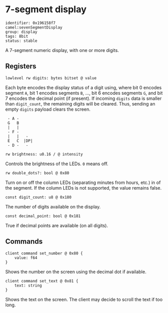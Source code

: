 # 7-segment display

    identifier: 0x196158f7
    camel:sevenSegmentDisplay
    group: display
    tags: 8bit
    status: stable

A 7-segment numeric display, with one or more digits.

## Registers

    lowlevel rw digits: bytes bitset @ value

Each byte encodes the display status of a digit using,
where bit 0 encodes segment `A`, bit 1 encodes segments `B`, ..., bit 6 encodes segments `G`, and bit 7 encodes the decimal point (if present).
If incoming `digits` data is smaller than `digit_count`, the remaining digits will be cleared.
Thus, sending an empty `digits` payload clears the screen.

```text
 - A -
 G   B
 |   |
 - F -
 |   |   -
 E   C  |DP|
 - D -   -
```

    rw brightness: u0.16 / @ intensity

Controls the brightness of the LEDs. `0` means off.

    rw double_dots?: bool @ 0x80

Turn on or off the column LEDs (separating minutes from hours, etc.) in of the segment.
If the column LEDs is not supported, the value remains false.

    const digit_count: u8 @ 0x180

The number of digits available on the display.

    const decimal_point: bool @ 0x181

True if decimal points are available (on all digits).

## Commands

    client command set_number @ 0x80 {
        value: f64
    }

Shows the number on the screen using the decimal dot if available.

    client command set_text @ 0x81 {
        text: string
    }

Shows the text on the screen. The client may decide to scroll the text if too long.
